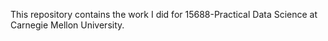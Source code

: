 This repository contains the work I did for 15688-Practical Data Science at Carnegie Mellon University.
